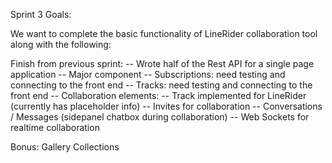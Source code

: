 Sprint 3 Goals:


We want to complete the basic functionality of LineRider collaboration tool along with the following:

Finish from previous sprint:
-- Wrote half of the Rest API for a single page application
    -- Major component
-- Subscriptions: need testing and connecting to the front end
-- Tracks: need testing and connecting to the front end
-- Collaboration elements:
    -- Track implemented for LineRider (currently has placeholder info)
    -- Invites for collaboration
    -- Conversations / Messages (sidepanel chatbox during collaboration)
    -- Web Sockets for realtime collaboration




Bonus:
Gallery
Collections

